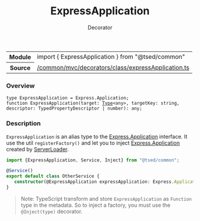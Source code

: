 
<header class="symbol-info-header"><h1 id="expressapplication">ExpressApplication</h1><label class="symbol-info-type-label decorator">Decorator</label></header>
<!-- summary -->
<section class="symbol-info"><table class="is-full-width"><tbody><tr><th>Module</th><td><div class="lang-typescript"><span class="token keyword">import</span> { ExpressApplication }&nbsp;<span class="token keyword">from</span>&nbsp;<span class="token string">"@tsed/common"</span></div></td></tr><tr><th>Source</th><td><a href="https://github.com/Romakita/ts-express-decorators/blob/v4.17.4/src//common/mvc/decorators/class/expressApplication.ts#L0-L0">/common/mvc/decorators/class/expressApplication.ts</a></td></tr></tbody></table></section>
<!-- overview -->


### Overview


<pre><code class="typescript-lang ">type ExpressApplication = Express.Application<span class="token punctuation">;</span>
function <span class="token function">ExpressApplication</span><span class="token punctuation">(</span>target<span class="token punctuation">:</span> <a href="#api/core/type"><span class="token">Type</span></a><<span class="token keyword">any</span>><span class="token punctuation">,</span> targetKey<span class="token punctuation">:</span> <span class="token keyword">string</span><span class="token punctuation">,</span> descriptor<span class="token punctuation">:</span> TypedPropertyDescriptor<Function> | <span class="token keyword">number</span><span class="token punctuation">)</span><span class="token punctuation">:</span> <span class="token keyword">any</span><span class="token punctuation">;</span></code></pre>


<!-- Parameters -->

<!-- Description -->


### Description

`ExpressApplication` is an alias type to the [Express.Application](http://expressjs.com/fr/4x/api.html#app) interface. It use the util `registerFactory()` and let you to inject [Express.Application](http://expressjs.com/fr/4x/api.html#app) created by [ServerLoader](docs/server-loader/lifecycle-hooks.md).

```typescript
import {ExpressApplication, Service, Inject} from "@tsed/common";

@Service()
export default class OtherService {
   constructor(@ExpressApplication expressApplication: Express.Application) {}
}
```

> Note: TypeScript transform and store `ExpressApplication` as `Function` type in the metadata. So to inject a factory, you must use the `@Inject(type)` decorator.

<!-- Members -->

